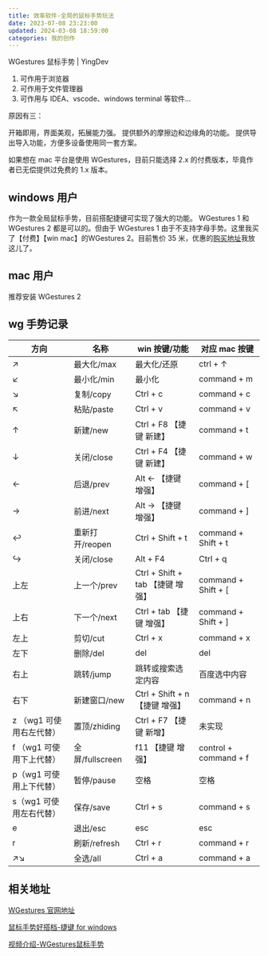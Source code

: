 ```yaml
---
title: 效率软件-全局的鼠标手势玩法
date: 2023-07-08 23:23:00
updated: 2024-03-08 18:59:00
categories: 我的创作
---
```


WGestures 鼠标手势 | YingDev

1. 可作用于浏览器
2. 可作用于文件管理器
3. 可作用与 IDEA、vscode、windows terminal 等软件...

原因有三：

开箱即用，界面美观，拓展能力强。
提供额外的摩擦边和边缘角的功能。
提供导出导入功能，方便多设备使用同一套方案。

如果想在 mac 平台是使用 WGestures，目前只能选择 2.x 的付费版本，毕竟作者已无偿提供过免费的 1.x 版本。

## windows 用户

作为一款全局鼠标手势，目前搭配捷键可实现了强大的功能。 WGestures 1 和 WGestures 2 都是可以的。但由于 WGestures 1 由于不支持字母手势。这里我买了【付费】【win mac】的WGestures 2。目前售价 35 米，优惠的[购买地址](https://store.lizhi.io/site/products/id/523?cid=46jjayiu)我放这儿了。

## mac 用户

推荐安装 WGestures 2

## wg 手势记录

| 方向 | 名称 | win 按键/功能 | 对应 mac 按键 |
| ----  | ---- | ---- | ---- |
| ↗︎ | 最大化/max | 最大化/还原 | ctrl + ↑ |
| ↙︎ | 最小化/min | 最小化 | command + m |
| ↘︎ | 复制/copy | Ctrl + c | command + c |
| ↖︎ | 粘贴/paste | Ctrl + v | command + v |
| ↑ | 新建/new | Ctrl + F8 【捷键 新建】| command + t |
| ↓ | 关闭/close | Ctrl + F4 【捷键 新建】| command + w |
| ← | 后退/prev | Alt ← 【捷键 增强】| command + [ |
| → | 前进/next | Alt → 【捷键 增强】| command + ] |
| ↩ | 重新打开/reopen | Ctrl + Shift + t | command + Shift + t |
| ↪ | 关闭/close | Alt + F4 | Ctrl + q |
| 上左 | 上一个/prev | Ctrl + Shift + tab 【捷键 增强】| command + Shift + [ |
| 上右 | 下一个/next | Ctrl + tab 【捷键 增强】|  command + Shift + ] |
| 左上 | 剪切/cut | Ctrl + x | command + x |
| 左下 | 删除/del | del | del |
| 右上 | 跳转/jump | 跳转或搜索选定内容 | 百度选中内容 |
| 右下 | 新建窗口/new | Ctrl + Shift + n 【捷键 增强】| command + n |
| z （wg1 可使用右左代替）| 置顶/zhiding | Ctrl + F7 【捷键 新增】| 未实现 |
| f （wg1 可使用下上代替）| 全屏/fullscreen | f11 【捷键 增强】| control + command + f |
| p（wg1 可使用上下代替）| 暂停/pause | 空格 | 空格 |
| s（wg1 可使用左右代替）| 保存/save | Ctrl + s | command + s |
| e | 退出/esc | esc | esc |
| r | 刷新/refresh | Ctrl + r | command + r |
| ↗︎↘︎ | 全选/all | Ctrl + a | command + a |

## 相关地址

[WGestures 官网地址](https://www.yingdev.com/projects/wgestures)

[鼠标手势好搭档-捷键 for windows](https://gitcode.com/acc8226/jiejian/releases/)

[视频介绍-WGestures鼠标手势](https://www.bilibili.com/video/BV1xM4y1j79r/?share_source=copy_web&vd_source=54168537affc2c02555097cb26797d99)
